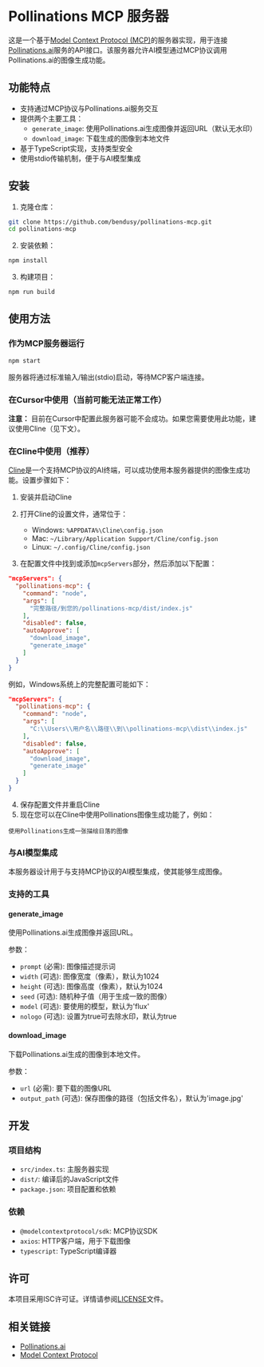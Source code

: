 # Pollinations MCP 服务器

这是一个基于[Model Context Protocol (MCP)](https://github.com/microsoft/modelcontextprotocol)的服务器实现，用于连接[Pollinations.ai](https://pollinations.ai)服务的API接口。该服务器允许AI模型通过MCP协议调用Pollinations.ai的图像生成功能。

## 功能特点

- 支持通过MCP协议与Pollinations.ai服务交互
- 提供两个主要工具：
  - `generate_image`: 使用Pollinations.ai生成图像并返回URL（默认无水印）
  - `download_image`: 下载生成的图像到本地文件
- 基于TypeScript实现，支持类型安全
- 使用stdio传输机制，便于与AI模型集成

## 安装

1. 克隆仓库：

```bash
git clone https://github.com/bendusy/pollinations-mcp.git
cd pollinations-mcp
```

2. 安装依赖：

```bash
npm install
```

3. 构建项目：

```bash
npm run build
```

## 使用方法

### 作为MCP服务器运行

```bash
npm start
```

服务器将通过标准输入/输出(stdio)启动，等待MCP客户端连接。

### 在Cursor中使用（当前可能无法正常工作）

**注意：** 目前在Cursor中配置此服务器可能不会成功。如果您需要使用此功能，建议使用Cline（见下文）。

### 在Cline中使用（推荐）

[Cline](https://cline.app)是一个支持MCP协议的AI终端，可以成功使用本服务器提供的图像生成功能。设置步骤如下：

1. 安装并启动Cline
2. 打开Cline的设置文件，通常位于：
   - Windows: `%APPDATA%\Cline\config.json`
   - Mac: `~/Library/Application Support/Cline/config.json`
   - Linux: `~/.config/Cline/config.json`

3. 在配置文件中找到或添加`mcpServers`部分，然后添加以下配置：

```json
"mcpServers": {
  "pollinations-mcp": {
    "command": "node",
    "args": [
      "完整路径/到您的/pollinations-mcp/dist/index.js"
    ],
    "disabled": false,
    "autoApprove": [
      "download_image",
      "generate_image"
    ]
  }
}
```

例如，Windows系统上的完整配置可能如下：

```json
"mcpServers": {
  "pollinations-mcp": {
    "command": "node",
    "args": [
      "C:\\Users\\用户名\\路径\\到\\pollinations-mcp\\dist\\index.js"
    ],
    "disabled": false,
    "autoApprove": [
      "download_image",
      "generate_image"
    ]
  }
}
```

4. 保存配置文件并重启Cline
5. 现在您可以在Cline中使用Pollinations图像生成功能了，例如：

```
使用Pollinations生成一张描绘日落的图像
```

### 与AI模型集成

本服务器设计用于与支持MCP协议的AI模型集成，使其能够生成图像。

### 支持的工具

#### generate_image

使用Pollinations.ai生成图像并返回URL。

参数：
- `prompt` (必需): 图像描述提示词
- `width` (可选): 图像宽度（像素），默认为1024
- `height` (可选): 图像高度（像素），默认为1024
- `seed` (可选): 随机种子值（用于生成一致的图像）
- `model` (可选): 要使用的模型，默认为'flux'
- `nologo` (可选): 设置为true可去除水印，默认为true

#### download_image

下载Pollinations.ai生成的图像到本地文件。

参数：
- `url` (必需): 要下载的图像URL
- `output_path` (可选): 保存图像的路径（包括文件名），默认为'image.jpg'

## 开发

### 项目结构

- `src/index.ts`: 主服务器实现
- `dist/`: 编译后的JavaScript文件
- `package.json`: 项目配置和依赖

### 依赖

- `@modelcontextprotocol/sdk`: MCP协议SDK
- `axios`: HTTP客户端，用于下载图像
- `typescript`: TypeScript编译器

## 许可

本项目采用ISC许可证。详情请参阅[LICENSE](LICENSE)文件。

## 相关链接

- [Pollinations.ai](https://pollinations.ai)
- [Model Context Protocol](https://github.com/microsoft/modelcontextprotocol)
